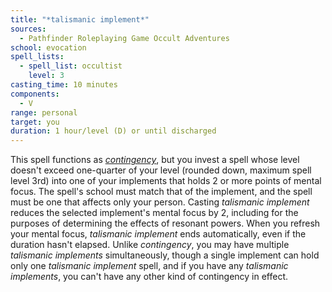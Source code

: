 ```yaml
---
title: "*talismanic implement*"
sources:
  - Pathfinder Roleplaying Game Occult Adventures
school: evocation
spell_lists:
  - spell_list: occultist
    level: 3
casting_time: 10 minutes
components:
  - V
range: personal
target: you
duration: 1 hour/level (D) or until discharged
---
```


This spell functions as [*contingency*](/spells/contingency/), but you invest a spell whose level doesn't exceed one-quarter of your level (rounded down, maximum spell level 3rd) into one of your implements that holds 2 or more points of mental focus. The spell's school must match that of the implement, and the spell must be one that affects only your person. Casting *talismanic implement* reduces the selected implement's mental focus by 2, including for the purposes of determining the effects of resonant powers. When you refresh your mental focus, *talismanic implement* ends automatically, even if the duration hasn't elapsed. Unlike *contingency*, you may have multiple *talismanic implements* simultaneously, though a single implement can hold only one *talismanic implement* spell, and if you have any *talismanic implements*, you can't have any other kind of contingency in effect.

